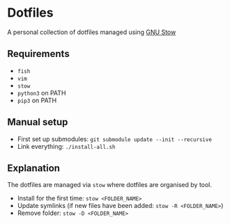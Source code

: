 # Dotfiles
A personal collection of dotfiles managed using [GNU Stow](https://www.gnu.org/software/stow/)

## Requirements

* `fish`
* `vim`
* `stow`
* `python3` on PATH
* `pip3` on PATH

## Manual setup

* First set up submodules: `git submodule update --init --recursive`
* Link everything: `./install-all.sh`

## Explanation
The dotfiles are managed via `stow` where dotfiles are organised by tool.

* Install for the first time: `stow <FOLDER_NAME>`
* Update symlinks (if new files have been added: `stow -R <FOLDER_NAME>`)
* Remove folder: `stow -D <FOLDER_NAME>`
